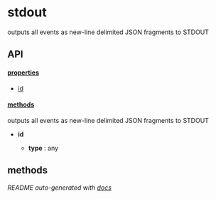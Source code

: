# stdout

outputs all events as new-line delimited JSON fragments to STDOUT


## API

#### [properties](#stdout-properties)

  - [id](#stdout-properties-id)


#### [methods](#stdout-methods)


outputs all events as new-line delimited JSON fragments to STDOUT

- **id** 

  - **type** : any


<a name="stdout-methods"></a> 

## methods 



*README auto-generated with [docs](https://github.com/bigcompany/resources/tree/master/docs)*